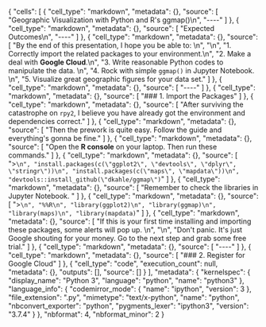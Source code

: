 {
 "cells": [
  {
   "cell_type": "markdown",
   "metadata": {},
   "source": [
    "Geographic Visualization with Python and R's ggmap()\n",
    "----"
   ]
  },
  {
   "cell_type": "markdown",
   "metadata": {},
   "source": [
    "Expected Outcomes\n",
    "----"
   ]
  },
  {
   "cell_type": "markdown",
   "metadata": {},
   "source": [
    "By the end of this presentation, I hope you be able to:     \n",
    "\n",
    "1. Correctly import the related packages to your environment.\n",
    "2. Make a deal with __Google Cloud__.\n",
    "3. Write reasonable Python codes to manipulate the data.   \n",
    "4. Rock with simple `ggmap()` in Jupyter Notebook.   \n",
    "5. Visualize great geographic figures for your data set."
   ]
  },
  {
   "cell_type": "markdown",
   "metadata": {},
   "source": [
    "----"
   ]
  },
  {
   "cell_type": "markdown",
   "metadata": {},
   "source": [
    "### 1. Import the Packages"
   ]
  },
  {
   "cell_type": "markdown",
   "metadata": {},
   "source": [
    "After surviving the catastrophe on `rpy2`, I believe you have already got the environment and dependencies correct."
   ]
  },
  {
   "cell_type": "markdown",
   "metadata": {},
   "source": [
    "Then the prework is quite easy. Follow the guide and everything's gonna be fine."
   ]
  },
  {
   "cell_type": "markdown",
   "metadata": {},
   "source": [
    "Open the __R console__ on your laptop. Then run these commands."
   ]
  },
  {
   "cell_type": "markdown",
   "metadata": {},
   "source": [
    ">```\n",
    "install.packages(c(\"ggplot2\", \"devtools\", \"dplyr\", \"stringr\"))\n",
    "install.packages(c(\"maps\", \"mapdata\"))\n",
    "devtools::install_github(\"dkahle/ggmap\")```"
   ]
  },
  {
   "cell_type": "markdown",
   "metadata": {},
   "source": [
    "Remember to check the libraries in Jupyter Notebook. "
   ]
  },
  {
   "cell_type": "markdown",
   "metadata": {},
   "source": [
    ">```\n",
    "%%R\n",
    "library(ggplot2)\n",
    "library(ggmap)\n",
    "library(maps)\n",
    "library(mapdata)```"
   ]
  },
  {
   "cell_type": "markdown",
   "metadata": {},
   "source": [
    "If this is your first time installing and importing these packages, some alerts will pop up. \n",
    "\n",
    "Don't panic. It's just Google shouting for your money. Go to the next step and grab some free trial."
   ]
  },
  {
   "cell_type": "markdown",
   "metadata": {},
   "source": [
    "----"
   ]
  },
  {
   "cell_type": "markdown",
   "metadata": {},
   "source": [
    "### 2. Register for Google Cloud"
   ]
  },
  {
   "cell_type": "code",
   "execution_count": null,
   "metadata": {},
   "outputs": [],
   "source": []
  }
 ],
 "metadata": {
  "kernelspec": {
   "display_name": "Python 3",
   "language": "python",
   "name": "python3"
  },
  "language_info": {
   "codemirror_mode": {
    "name": "ipython",
    "version": 3
   },
   "file_extension": ".py",
   "mimetype": "text/x-python",
   "name": "python",
   "nbconvert_exporter": "python",
   "pygments_lexer": "ipython3",
   "version": "3.7.4"
  }
 },
 "nbformat": 4,
 "nbformat_minor": 2
}
